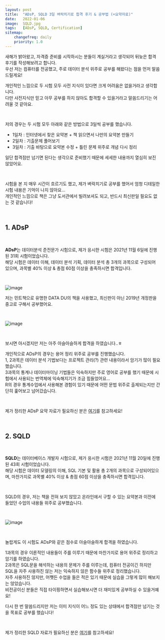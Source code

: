 ```yaml
---
layout: post
title:  "ADsP, SQLD 3일 벼락치기로 합격 후기 & 공부법 (+요약자료)"
date:   2022-01-06
image:  SQLD.jpg
tags:   [ADsP, SQLD, Certification]
sitemap:
    changefreq: daily
    priority: 1.0
---
```



새해가 밝아왔고, 자격증 준비를 시작하시는 분들이 계실거라고 생각되어 뒤늦은 합격 후기를 작성해보려고 합니다.  
우선 저는 컴퓨터를 전공했고, 주로 데이터 분석 위주로 공부를 해왔다는 점을 먼저 말씀드릴게요!  
  
개인적인 느낌으로 두 시험 모두 사전 지식이 있다면 크게 어려움은 없을거라고 생각합니다.  
다만 사전지식만 믿고 아무 공부를 하지 않아도 합격할 수 있을거라고 말씀드리기는 어려울 것 같아요.  

<br>
  
저의 경우는 두 시험 모두 아래와 같은 방법으로 3일씩 공부를 했습니다.
- 1일차 : 인터넷에서 찾은 요약본 + 책 읽으면서 나만의 요약본 만들기
- 2일차 : 기출문제 풀어보기
- 3일차 : 기출 바탕으로 요약본 수정 + 틀린 문제 위주로 개념 다시 정리

일단 합격점만 넘기면 된다는 생각으로 준비했기 때문에 세세한 내용까지 열심히 보진 않았어요.  

<br>

시험을 본 지 매우 시간이 흐르기도 했고, 제가 벼락치기로 공부를 했어서 엄청 디테일한 시험 내용은 기억이 나지 않아요...  
개인적인 느낌으로 책은 그냥 도서관에서 빌려보셔도 되고, 반드시 최신판일 필요도 없는 것 같습니다!  


<br>

## 1. ADsP

<br>

**ADsP**는 데이터분석 준전문가 시험으로, 제가 응시한 시험은 2021년 11월 6일에 진행된 31회 시험이었습니다.  
해당 시험은 데이터 이해, 데이터 분석 기획, 데이터 분석 총 3개의 과목으로 구성되어 있으며, 과목별 40% 이상 & 총점 60점 이상을 충족하시면 합격입니다.  

<br>

![image](https://user-images.githubusercontent.com/39390943/148288311-84692e00-75c6-47d6-8005-f382af71a4df.png)

저는 민트책으로 유명한 DATA DU의 책을 사용했고, 최신판이 아닌 2019년 개정판을 중고로 구해서 공부했어요.  

<br>

![image](https://user-images.githubusercontent.com/39390943/148285313-f6e9a323-20af-485c-a4b0-70fc5da4ba4d.png)

<br>

보시면 아시겠지만 저는 아주 아슬아슬하게 합격을 하였습니다..ㅎ  
  
개인적으로 ADsP의 경우는 용어 정리 위주로 공부를 진행했습니다.  
1, 2과목은 데이터 분석 기법보다는 프로젝트 관리(?) 관련 내용이라서 암기가 많이 필요했습니다.  
3과목의 통계나 데이터마이닝 기법들은 익숙하지만 주로 영어로 공부를 했기 때문에 시험에서 사용되는 번역체에 익숙해지기가 조금 힘들었어요...  
R의 경우 통계수업에서 사용해본 경험이 있기 때문에 어떤 문법 위주로 출제되는지만 간단히 훑어보고 넘어갔습니다.  

<br>

제가 정리한 ADsP 요약 자료가 필요하신 분은 [여기](https://drive.google.com/file/d/1scw-b-h8faT68pbQnMMcqgpGHgaZnLLo/view?usp=sharing)를 참고하세요!  

<br>

## 2. SQLD

<br>

**SQLD**는 데이터베이스 개발자 시험으로, 제가 응시한 시험은 2021년 11월 20일에 진행된 43회 시험이었습니다.  
해당 시험은 데이터 모델링의 이해, SQL 기본 및 활용 총 2개의 과목으로 구성되어있으며, 마찬가지로 과목별 40% 이상 & 총점 60점 이상을 충족하시면 합격입니다.  

<br>

SQLD의 경우, 저는 책을 전혀 보지 않았고 온라인에서 구할 수 있는 요약본과 이전에 들었던 수업의 내용들 위주로 공부했습니다.  

<br>

![image](https://user-images.githubusercontent.com/39390943/148287024-67f825a3-9902-4f31-854e-f405af4e297d.png)

<br>

놀랍게도 이 시험도 ADsP와 같은 점수로 아슬아슬하게 합격을 하였습니다.  
  
1과목의 경우 이론적인 내용들이 주를 이루기 때문에 마찬가지로 용어 위주로 정리하고 암기를 하였습니다.  
2과목은 SQL문을 해석하는 내용의 문제가 주를 이루는데, 컴퓨터 전공이긴 하지만 SQL을 자주 사용하진 않는 저는 익숙하지 않은 함수들 위주로 정리했습니다.  
자주 사용하진 않지만, 어쨋든 수업을 들은 적은 있기 때문에 실습을 그렇게 많이 해보지는 않았습니다.  
비전공이신 분들은 직접 타이핑하면서 실습해보시면 더 재미있게 공부하실 수 있을거예요!  

다시 한 번 말씀드리지만 저는 이미 지식이 어느 정도 있는 상태에서 합격점만 넘기는 것을 목표로 공부를 했습니다!  

<br>

제가 정리한 SQLD 자료가 필요하신 분은 [여기](https://drive.google.com/file/d/1Lh5jXtDtPvxRqyOJgo1ddBXVsZHGJ4lo/view?usp=sharing)를 참고하세요!